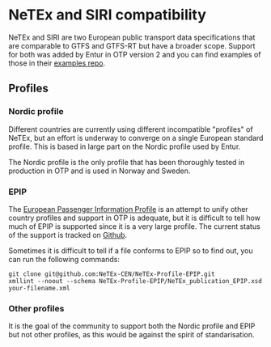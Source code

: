 # NeTEx and SIRI compatibility

NeTEx and SIRI are two European public transport data specifications that are comparable to GTFS and
GTFS-RT but have a broader scope. Support for both was added by Entur in OTP version 2 and you can
find examples of those in their [examples repo](https://github.com/entur/profile-examples).

## Profiles

### Nordic profile

Different countries are currently using different incompatible "profiles" of NeTEx, but an effort is
underway to converge on a single European standard profile. This is based in large part on the
Nordic profile used by Entur.

The Nordic profile is the only profile that has been thoroughly tested in production in OTP and is 
used in Norway and Sweden.

### EPIP

The [European Passenger Information Profile](http://netex.uk/netex/doc/2019.05.07-v1.1_FinalDraft/prCEN_TS_16614-PI_Profile_FV_%28E%29-2019-Final-Draft-v3.pdf) 
is an attempt to unify other country profiles and support in OTP is adequate, but it is difficult 
to tell how much of EPIP is supported since it is a very large profile. The current status
of the support is tracked on [Github](https://github.com/opentripplanner/OpenTripPlanner/issues/3640).

Sometimes it is difficult to tell if a file conforms to EPIP so to find out, you can run the following
commands:

```
git clone git@github.com:NeTEx-CEN/NeTEx-Profile-EPIP.git
xmllint --noout --schema NeTEx-Profile-EPIP/NeTEx_publication_EPIP.xsd your-filename.xml
```

### Other profiles

It is the goal of the community to support both the Nordic profile and EPIP but not other profiles,
as this would be against the spirit of standarisation.